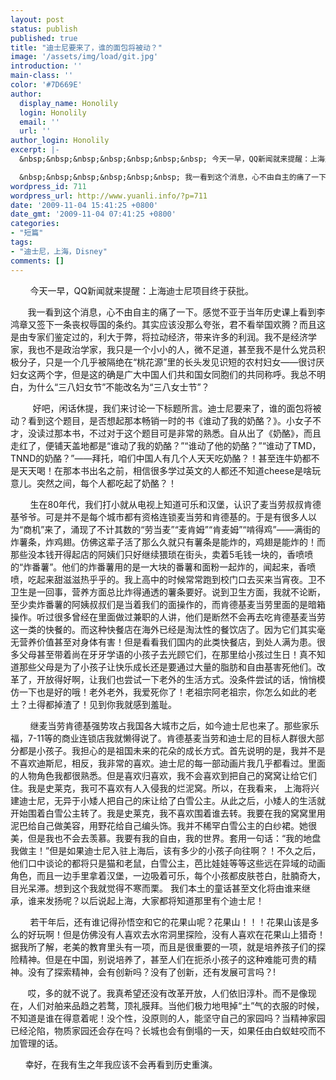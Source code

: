 ```yaml
---
layout: post
status: publish
published: true
title: "迪士尼要来了，谁的面包将被动？"
image: '/assets/img/load/git.jpg'
introduction: ''
main-class: ''
color: '#7D669E'
author:
  display_name: Honolily
  login: Honolily
  email: ''
  url: ''
author_login: Honolily
excerpt: |-
  &nbsp;&nbsp;&nbsp;&nbsp;&nbsp;&nbsp;&nbsp; 今天一早，QQ新闻就来提醒：上海迪士尼项目终于获批。

  &nbsp;&nbsp;&nbsp;&nbsp;&nbsp;&nbsp; 我一看到这个消息，心不由自主的痛了一下。感觉不亚于当年历史课上看到李鸿章又签下一条丧权辱国的条约。其实应该没那么夸张，君不看举国欢腾？而且这是由专家们鉴定过的，利大于弊，将拉动经济，带来许多的利润。我不是经济学家，我也不是政治学家，我只是一个小小的人，微不足道，甚至我不是什么党员积极分子，只是一个几乎被隔绝在&ldquo;桃花源&rdquo;里的长头发见识短的农村妇女&mdash;&mdash;很讨厌妇女这两个字，但是这的确是广大中国人们共和国女同胞们的共同称呼。我总不明白，为什么&ldquo;三八妇女节&rdquo;不能改名为&ldquo;三八女士节&rdquo;？
wordpress_id: 711
wordpress_url: http://www.yuanli.info/?p=711
date: '2009-11-04 15:41:25 +0800'
date_gmt: '2009-11-04 07:41:25 +0800'
categories:
- "短篇"
tags:
- "迪士尼，上海，Disney"
comments: []
---
```

<p>&nbsp;&nbsp;&nbsp;&nbsp;&nbsp;&nbsp;&nbsp; 今天一早，QQ新闻就来提醒：上海迪士尼项目终于获批。</p>
<p>&nbsp;&nbsp;&nbsp;&nbsp;&nbsp;&nbsp; 我一看到这个消息，心不由自主的痛了一下。感觉不亚于当年历史课上看到李鸿章又签下一条丧权辱国的条约。其实应该没那么夸张，君不看举国欢腾？而且这是由专家们鉴定过的，利大于弊，将拉动经济，带来许多的利润。我不是经济学家，我也不是政治学家，我只是一个小小的人，微不足道，甚至我不是什么党员积极分子，只是一个几乎被隔绝在&ldquo;桃花源&rdquo;里的长头发见识短的农村妇女&mdash;&mdash;很讨厌妇女这两个字，但是这的确是广大中国人们共和国女同胞们的共同称呼。我总不明白，为什么&ldquo;三八妇女节&rdquo;不能改名为&ldquo;三八女士节&rdquo;？<a id="more"></a><a id="more-711"></a></p>
<p>&nbsp;&nbsp;&nbsp;&nbsp;&nbsp;&nbsp;&nbsp;&nbsp;&nbsp;好吧，闲话休提，我们来讨论一下标题所言。迪士尼要来了，谁的面包将被动？看到这个题目，是否想起那本畅销一时的书《谁动了我的奶酪？》。小女子不才，没读过那本书，不过对于这个题目可是非常的熟悉。自从出了《奶酪》，而且走红了，便铺天盖地都是&ldquo;谁动了我的奶酪？&rdquo;&ldquo;谁动了他的奶酪？&rdquo;&ldquo;谁动了TMD，TNND的奶酪？&rdquo;&mdash;&mdash;拜托，咱们中国人有几个人天天吃奶酪？！甚至连牛奶都不是天天喝！在那本书出名之前，相信很多学过英文的人都还不知道cheese是啥玩意儿。突然之间，每个人都吃起了奶酪？！</p>
<p>&nbsp;&nbsp;&nbsp;&nbsp;&nbsp;&nbsp;&nbsp; 生在80年代，我们打小就从电视上知道可乐和汉堡，认识了麦当劳叔叔肯德基爷爷。可是并不是每个城市都有资格连锁麦当劳和肯德基的。于是有很多人以为&ldquo;商机&rdquo;来了，涌现了不计其数的&ldquo;劳当麦&rdquo;&ldquo;麦肯姆&rdquo;&ldquo;肯麦姆&rdquo;&ldquo;啃得鸡&rdquo;&mdash;&mdash;满街的炸薯条，炸鸡翅。仿佛这辈子活了那么久就只有薯条是能炸的，鸡翅是能炸的！而那些没本钱开得起店的阿姨们只好继续猥琐在街头，卖着5毛钱一块的，香喷喷的&ldquo;炸番薯&rdquo;。他们的炸番薯用的是一大块的番薯和面粉一起炸的，闻起来，香喷喷，吃起来甜滋滋热乎乎的。我上高中的时候常常跑到校门口去买来当宵夜。卫不卫生是一回事，营养方面总比炸得通透的薯条要好。说到卫生方面，我就不论断，至少卖炸番薯的阿姨叔叔们是当着我们的面操作的，而肯德基麦当劳里面的是暗箱操作。听过很多曾经在里面做过兼职的人讲，他们是断然不会再去吃肯德基麦当劳这一类的快餐的。而这种快餐店在海外已经是淘汰性的餐饮店了。因为它们其实毫无营养价值甚至对身体有害！但是看看我们国内的此类快餐店，到处人满为患。很多父母甚至带着尚在牙牙学语的小孩子去光顾它们，在那里给小孩过生日！真不知道那些父母是为了小孩子让快乐成长还是要通过大量的脂肪和自由基害死他们。改革了，开放得好啊，让我们也尝试一下老外的生活方式。没条件尝试的话，悄悄模仿一下也是好的哦！老外老外，我爱死你了！老祖宗阿老祖宗，你怎么如此的老土？土得都掉渣了！见到你我就感到羞耻。</p>
<p>&nbsp;&nbsp;&nbsp;&nbsp;&nbsp;&nbsp;&nbsp;&nbsp;继麦当劳肯德基强势攻占我国各大城市之后，如今迪士尼也来了。那些家乐福，7-11等的商业连锁店我就懒得说了。肯德基麦当劳和迪士尼的目标人群很大部分都是小孩子。我担心的是祖国未来的花朵的成长方式。首先说明的是，我并不是不喜欢迪斯尼，相反，我非常的喜欢。迪士尼的每一部动画片我几乎都看过。里面的人物角色我都很熟悉。但是喜欢归喜欢，我不会喜欢到把自己的窝窝让给它们住。我是史莱克，我可不喜欢有人入侵我的烂泥窝。所以，在我看来， 上海将兴建迪士尼，无异于小矮人把自己的床让给了白雪公主。从此之后，小矮人的生活就开始围着白雪公主转了。我是史莱克，我不喜欢围着谁去转。我要在我的窝窝里用泥巴给自己做美容，用野花给自己编头饰。我并不稀罕白雪公主的白纱裙。她很美，但是我也不会去羡慕。我要有我的自由，我的世界。套用一句话：&ldquo;我的地盘我做主！&rdquo;但是如果迪士尼入驻上海后，该有多少的小孩子向往啊？！不久之后，他们口中谈论的都将只是猫和老鼠，白雪公主，芭比娃娃等等这些远在异域的动画角色，而且一边手里拿着汉堡，一边吸着可乐，每个小孩都皮肤苍白，肚腩奇大，目光呆滞。想到这个我就觉得不寒而栗。 我们本土的童话甚至文化将由谁来继承，谁来发扬呢？以后说起上海，大家都将知道那里有个迪士尼！</p>
<p>&nbsp;&nbsp;&nbsp;&nbsp;&nbsp;&nbsp;&nbsp; 若干年后，还有谁记得孙悟空和它的花果山呢？花果山！！！花果山该是多么的好玩啊！但是仿佛没有人喜欢去水帘洞里探险，没有人喜欢在花果山上猎奇！据我所了解，老美的教育里头有一项，而且是很重要的一项，就是培养孩子们的探险精神。但是在中国，别说培养了，甚至人们在扼杀小孩子的这种难能可贵的精神。没有了探索精神，会有创新吗？没有了创新，还有发展可言吗？!</p>
<p>&nbsp;&nbsp;&nbsp;&nbsp;&nbsp;&nbsp; 哎，多的就不说了。我真希望还没有改革开放，人们依旧淳朴。而不是像现在，人们对舶来品趋之若鹜，顶礼膜拜。当他们极力地甩掉&ldquo;土&rdquo;气的衣服的时候，不知道是谁在得意着呢！没个性，没原则的人，能坚守自己的家园吗？当精神家园已经沦陷，物质家园还会存在吗？长城也会有倒塌的一天，如果任由白蚁蛀咬而不加管理的话。</p>
<p>&nbsp;&nbsp;&nbsp;&nbsp;&nbsp; 幸好，在我有生之年我应该不会再看到历史重演。</p>
